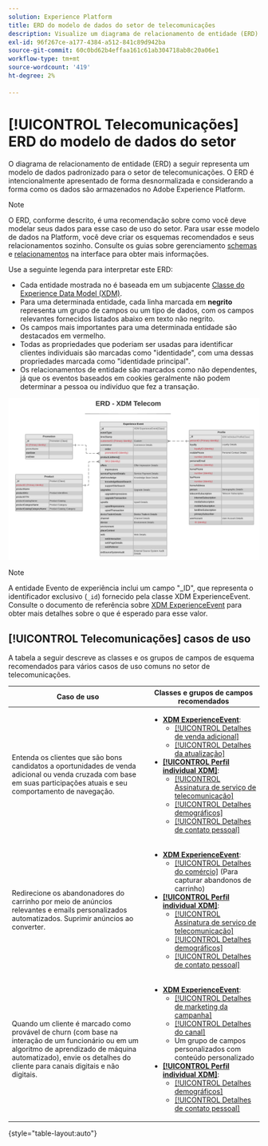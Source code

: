```yaml
---
solution: Experience Platform
title: ERD do modelo de dados do setor de telecomunicações
description: Visualize um diagrama de relacionamento de entidade (ERD) que descreva um modelo de dados padronizado para o setor de telecomunicações, compatível com o Experience Data Model (XDM) para uso no Adobe Experience Platform.
exl-id: 96f267ce-a177-4384-a512-841c89d942ba
source-git-commit: 60c0bd62b4effaa161c61ab304718ab8c20a06e1
workflow-type: tm+mt
source-wordcount: '419'
ht-degree: 2%

---
```


# [!UICONTROL Telecomunicações] ERD do modelo de dados do setor

O diagrama de relacionamento de entidade (ERD) a seguir representa um modelo de dados padronizado para o setor de telecomunicações. O ERD é intencionalmente apresentado de forma desnormalizada e considerando a forma como os dados são armazenados no Adobe Experience Platform.

>[!NOTE]
>
>O ERD, conforme descrito, é uma recomendação sobre como você deve modelar seus dados para esse caso de uso do setor. Para usar esse modelo de dados na Platform, você deve criar os esquemas recomendados e seus relacionamentos sozinho. Consulte os guias sobre gerenciamento [schemas](../../ui/resources/schemas.md) e [relacionamentos](../../tutorials/relationship-ui.md) na interface para obter mais informações.

Use a seguinte legenda para interpretar este ERD:

* Cada entidade mostrada no é baseada em um subjacente [Classe do Experience Data Model (XDM)](../composition.md#class).
* Para uma determinada entidade, cada linha marcada em **negrito** representa um grupo de campos ou um tipo de dados, com os campos relevantes fornecidos listados abaixo em texto não negrito.
* Os campos mais importantes para uma determinada entidade são destacados em vermelho.
* Todas as propriedades que poderiam ser usadas para identificar clientes individuais são marcadas como &quot;identidade&quot;, com uma dessas propriedades marcada como &quot;identidade principal&quot;.
* Os relacionamentos de entidade são marcados como não dependentes, já que os eventos baseados em cookies geralmente não podem determinar a pessoa ou indivíduo que fez a transação.


![](../../images/industries/telecom.png)

>[!NOTE]
>
>A entidade Evento de experiência inclui um campo &quot;_ID&quot;, que representa o identificador exclusivo (`_id`) fornecido pela classe XDM ExperienceEvent. Consulte o documento de referência sobre [XDM ExperienceEvent](../../classes/experienceevent.md) para obter mais detalhes sobre o que é esperado para esse valor.

## [!UICONTROL Telecomunicações] casos de uso

A tabela a seguir descreve as classes e os grupos de campos de esquema recomendados para vários casos de uso comuns no setor de telecomunicações.

| Caso de uso | Classes e grupos de campos recomendados |
| --- | --- |
| Entenda os clientes que são bons candidatos a oportunidades de venda adicional ou venda cruzada com base em suas participações atuais e seu comportamento de navegação. | <ul><li>**[XDM ExperienceEvent](../../classes/experienceevent.md)**:<ul><li>[[!UICONTROL Detalhes de venda adicional]](../../field-groups/event/upsell-details.md)</li><li>[[!UICONTROL Detalhes da atualização]](../../field-groups/event/upgrade-details.md)</li></ul></li><li>**[[!UICONTROL Perfil individual XDM]](../../classes/individual-profile.md)**:<ul><li>[[!UICONTROL Assinatura de serviço de telecomunicação]](../../field-groups/profile/telecom-subscription.md)</li><li>[[!UICONTROL Detalhes demográficos]](../../field-groups/profile/demographic-details.md)</li><li>[[!UICONTROL Detalhes de contato pessoal]](../../field-groups/profile/personal-contact-details.md)</li></ul></li></ul> |
| Redirecione os abandonadores do carrinho por meio de anúncios relevantes e emails personalizados automatizados. Suprimir anúncios ao converter. | <ul><li>**[XDM ExperienceEvent](../../classes/experienceevent.md)**:<ul><li>[[!UICONTROL Detalhes do comércio]](../../field-groups/event/upsell-details.md) (Para capturar abandonos de carrinho)</li></ul></li><li>**[[!UICONTROL Perfil individual XDM]](../../classes/individual-profile.md)**:<ul><li>[[!UICONTROL Assinatura de serviço de telecomunicação]](../../field-groups/profile/telecom-subscription.md)</li><li>[[!UICONTROL Detalhes demográficos]](../../field-groups/profile/demographic-details.md)</li><li>[[!UICONTROL Detalhes de contato pessoal]](../../field-groups/profile/personal-contact-details.md)</li></ul></li></ul> |
| Quando um cliente é marcado como provável de churn (com base na interação de um funcionário ou em um algoritmo de aprendizado de máquina automatizado), envie os detalhes do cliente para canais digitais e não digitais. | <ul><li>**[XDM ExperienceEvent](../../classes/experienceevent.md)**:<ul><li>[[!UICONTROL Detalhes de marketing da campanha]](../../field-groups/event/campaign-marketing-details.md)</li><li>[[!UICONTROL Detalhes do canal]](../../field-groups/event/channel-details.md)</li><li>Um grupo de campos personalizados com conteúdo personalizado</li></ul></li><li>**[[!UICONTROL Perfil individual XDM]](../../classes/individual-profile.md)**:<ul><li>[[!UICONTROL Detalhes demográficos]](../../field-groups/profile/demographic-details.md)</li><li>[[!UICONTROL Detalhes de contato pessoal]](../../field-groups/profile/personal-contact-details.md)</li></ul></li></ul> |

{style="table-layout:auto"}

